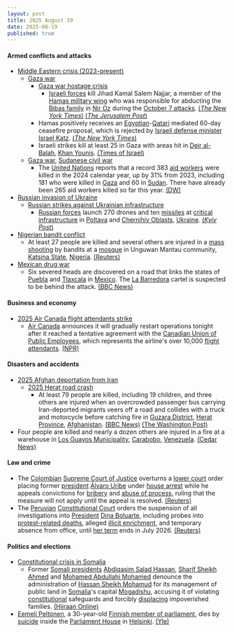 ```yaml
---
layout: post
title: 2025 August 19
date: 2025-08-19
published: true
---
```



#### Armed conflicts and attacks

* [Middle Eastern crisis (2023-present)](https://en.wikipedia.org/wiki/Middle_Eastern_crisis_%282023-present%29 "Middle Eastern crisis (2023-present)")
  * [Gaza war](https://en.wikipedia.org/wiki/Gaza_war "Gaza war")
    * [Gaza war hostage crisis](https://en.wikipedia.org/wiki/Gaza_war_hostage_crisis "Gaza war hostage crisis")
      * [Israeli forces](https://en.wikipedia.org/wiki/Israeli_forces "Israeli forces") kill Jihad Kamal Salem Najjar, a member of the [Hamas military wing](https://en.wikipedia.org/wiki/Hamas_military_wing "Hamas military wing") who was responsible for abducting the [Bibas family](https://en.wikipedia.org/wiki/Yarden_Bibas "Yarden Bibas") in [Nir Oz](https://en.wikipedia.org/wiki/Nir_Oz "Nir Oz") during the [October 7 attacks](https://en.wikipedia.org/wiki/October_7_attacks "October 7 attacks"). [(*The New York Times*)](https://www.nytimes.com/2025/08/19/world/middleeast/hamas-israel-bibas-kidnapping.html) [(*The Jerusalem Post*)](https://www.jpost.com/israel-news/defense-news/article-864702)
    * Hamas positively receives an [Egyptian](https://en.wikipedia.org/wiki/Egypt "Egypt")-[Qatari](https://en.wikipedia.org/wiki/Qatar "Qatar") mediated 60-day ceasefire proposal, which is rejected by [Israeli defense minister](https://en.wikipedia.org/wiki/Ministry_of_Defense_%28Israel%29 "Ministry of Defense (Israel)") [Israel Katz](https://en.wikipedia.org/wiki/Israel_Katz "Israel Katz"). [(*The New York Times*)](https://www.nytimes.com/2025/08/18/world/middleeast/hamas-israel-gaza-ceasefire.html)
    * Israeli strikes kill at least 25 in Gaza with areas hit in [Deir al-Balah](https://en.wikipedia.org/wiki/Deir_al-Balah "Deir al-Balah"), [Khan Younis](https://en.wikipedia.org/wiki/Khan_Younis "Khan Younis"). [(Times of Israel)](https://www.timesofisrael.com/palestinians-say-25-killed-in-gaza-strikes-overnight-as-aid-efforts-stepped-up/)
  * [Gaza war](https://en.wikipedia.org/wiki/Gaza_war "Gaza war"), [Sudanese civil war](https://en.wikipedia.org/wiki/Sudanese_civil_war_%282023%E2%80%93present%29 "Sudanese civil war (2023–present)")
    * The [United Nations](https://en.wikipedia.org/wiki/United_Nations "United Nations") reports that a record 383 [aid workers](https://en.wikipedia.org/wiki/Aid_workers "Aid workers") were killed in the 2024 calendar year, up by 31% from 2023, including 181 who were killed in [Gaza](https://en.wikipedia.org/wiki/Gaza_Strip "Gaza Strip") and 60 in [Sudan](https://en.wikipedia.org/wiki/Sudan "Sudan"). There have already been 265 aid workers killed so far this year. [(DW)](https://www.dw.com/en/aid-worker-deaths-surge-in-gaza-un-report-says/a-73694336)
* [Russian invasion of Ukraine](https://en.wikipedia.org/wiki/Russian_invasion_of_Ukraine "Russian invasion of Ukraine")
  * [Russian strikes against Ukrainian infrastructure](https://en.wikipedia.org/wiki/Russian_strikes_against_Ukrainian_infrastructure_%282022%E2%80%93present%29 "Russian strikes against Ukrainian infrastructure (2022–present)")
    * [Russian forces](https://en.wikipedia.org/wiki/Russian_Armed_Forces "Russian Armed Forces") launch 270 drones and ten [missiles](https://en.wikipedia.org/wiki/Missile "Missile") at [critical infrastructure](https://en.wikipedia.org/wiki/Critical_infrastructure "Critical infrastructure") in [Poltava](https://en.wikipedia.org/wiki/Poltava_Oblast "Poltava Oblast") and [Chernihiv Oblasts](https://en.wikipedia.org/wiki/Chernihiv_Oblast "Chernihiv Oblast"), [Ukraine](https://en.wikipedia.org/wiki/Ukraine "Ukraine"). [(*Kyiv Post*)](https://www.kyivpost.com/post/58536)
* [Nigerian bandit conflict](https://en.wikipedia.org/wiki/Nigerian_bandit_conflict "Nigerian bandit conflict")
  * At least 27 people are killed and several others are injured in a [mass shooting](https://en.wikipedia.org/wiki/Mass_shooting "Mass shooting") by bandits at a [mosque](https://en.wikipedia.org/wiki/Mosque "Mosque") in Unguwan Mantau community, [Katsina State](https://en.wikipedia.org/wiki/Katsina_State "Katsina State"), [Nigeria](https://en.wikipedia.org/wiki/Nigeria "Nigeria"). [(Reuters)](https://www.reuters.com/world/africa/bandits-kill-least-27-northern-nigeria-mosque-attack-officials-say-2025-08-19/)
* [Mexican drug war](https://en.wikipedia.org/wiki/Mexican_drug_war "Mexican drug war")
  * Six severed heads are discovered on a road that links the states of [Puebla](https://en.wikipedia.org/wiki/Puebla "Puebla") and [Tlaxcala](https://en.wikipedia.org/wiki/Tlaxcala "Tlaxcala") in [Mexico](https://en.wikipedia.org/wiki/Mexico "Mexico"). The [La Barredora](https://en.wikipedia.org/wiki/La_Barredora "La Barredora") cartel is suspected to be behind the attack. [(BBC News)](https://www.bbc.com/news/articles/c8ry1m202nro)

#### Business and economy

* [2025 Air Canada flight attendants strike](https://en.wikipedia.org/wiki/2025_Air_Canada_flight_attendants_strike "2025 Air Canada flight attendants strike")
  * [Air Canada](https://en.wikipedia.org/wiki/Air_Canada "Air Canada") announces it will gradually restart operations tonight after it reached a tentative agreement with the [Canadian Union of Public Employees](https://en.wikipedia.org/wiki/Canadian_Union_of_Public_Employees "Canadian Union of Public Employees"), which represents the airline's over 10,000 [flight attendants](https://en.wikipedia.org/wiki/Flight_attendants "Flight attendants"). [(NPR)](https://www.npr.org/2025/08/19/nx-s1-5507052/air-canada-flights-resume-flight-attendants-union-strike)

#### Disasters and accidents

* [2025 Afghan deportation from Iran](https://en.wikipedia.org/wiki/2025_Afghan_deportation_from_Iran "2025 Afghan deportation from Iran")
  * [2025 Herat road crash](https://en.wikipedia.org/wiki/2025_Herat_road_crash "2025 Herat road crash")
    * At least 79 people are killed, including 19 children, and three others are injured when an overcrowded passenger bus carrying Iran-deported migrants veers off a road and collides with a truck and motorcycle before catching fire in [Guzara District](https://en.wikipedia.org/wiki/Guzara_District "Guzara District"), [Herat Province](https://en.wikipedia.org/wiki/Herat_Province "Herat Province"), [Afghanistan](https://en.wikipedia.org/wiki/Afghanistan "Afghanistan"). [(BBC News)](https://www.bbc.com/news/articles/c336jj5xkvko) [(The Washington Post)](https://www.washingtonpost.com/world/2025/08/20/afghanistan-bus-crash-iran/)
* Four people are killed and nearly a dozen others are injured in a fire at a warehouse in [Los Guayos Municipality](https://en.wikipedia.org/wiki/Los_Guayos_Municipality "Los Guayos Municipality"), [Carabobo](https://en.wikipedia.org/wiki/Carabobo "Carabobo"), [Venezuela](https://en.wikipedia.org/wiki/Venezuela "Venezuela"). [(Cedar News)](https://cedarnews.net/newstasks/massive-fire-in-venezuela-los-guayos/871500/)

#### Law and crime

* The [Colombian](https://en.wikipedia.org/wiki/Colombia "Colombia") [Supreme Court of Justice](https://en.wikipedia.org/wiki/Supreme_Court_of_Justice_of_Colombia "Supreme Court of Justice of Colombia") overturns a [lower court](https://en.wikipedia.org/wiki/Judiciary_of_Colombia "Judiciary of Colombia") order placing former [president](https://en.wikipedia.org/wiki/President_of_Colombia "President of Colombia") [Álvaro Uribe](https://en.wikipedia.org/wiki/%C3%81lvaro_Uribe "Álvaro Uribe") under [house arrest](https://en.wikipedia.org/wiki/House_arrest "House arrest") while he appeals convictions for [bribery](https://en.wikipedia.org/wiki/Bribery "Bribery") and [abuse of process](https://en.wikipedia.org/wiki/Abuse_of_process "Abuse of process"), ruling that the measure will not apply until the appeal is resolved. [(Reuters)](https://www.reuters.com/world/americas/court-rejects-house-arrest-colombia-ex-president-uribe-during-appeal-2025-08-19/)
* The [Peruvian](https://en.wikipedia.org/wiki/Peru "Peru") [Constitutional Court](https://en.wikipedia.org/wiki/Constitutional_Court_of_Peru "Constitutional Court of Peru") orders the suspension of all investigations into [President](https://en.wikipedia.org/wiki/President_of_Peru "President of Peru") [Dina Boluarte](https://en.wikipedia.org/wiki/Dina_Boluarte "Dina Boluarte"), including probes into [protest-related deaths](https://en.wikipedia.org/wiki/Peruvian_protests_%282022%E2%80%932023%29#State_violence_towards_protesters "Peruvian protests (2022–2023)"), alleged [illicit enrichment](https://en.wikipedia.org/wiki/Illicit_enrichment "Illicit enrichment"), and temporary absence from office, until [her term](https://en.wikipedia.org/wiki/Presidency_of_Dina_Boluarte "Presidency of Dina Boluarte") ends in July 2026. [(Reuters)](https://www.reuters.com/world/americas/peruvian-court-shields-boluarte-criminal-investigations-until-end-term-2025-08-19/)

#### Politics and elections

* [Constitutional crisis in Somalia](https://en.wikipedia.org/wiki/Constitutional_crisis_in_Somalia "Constitutional crisis in Somalia")
  * Former [Somali presidents](https://en.wikipedia.org/wiki/President_of_Somalia "President of Somalia") [Abdiqasim Salad Hassan](https://en.wikipedia.org/wiki/Abdiqasim_Salad_Hassan "Abdiqasim Salad Hassan"), [Sharif Sheikh Ahmed](https://en.wikipedia.org/wiki/Sharif_Sheikh_Ahmed "Sharif Sheikh Ahmed") and [Mohamed Abdullahi Mohamed](https://en.wikipedia.org/wiki/Mohamed_Abdullahi_Mohamed "Mohamed Abdullahi Mohamed") denounce the administration of [Hassan Sheikh Mohamud](https://en.wikipedia.org/wiki/Hassan_Sheikh_Mohamud "Hassan Sheikh Mohamud") for its management of public land in [Somalia](https://en.wikipedia.org/wiki/Somalia "Somalia")'s capital [Mogadishu](https://en.wikipedia.org/wiki/Mogadishu "Mogadishu"), accusing it of violating [constitutional](https://en.wikipedia.org/wiki/Constitution_of_Somalia "Constitution of Somalia") safeguards and forcibly [displacing](https://en.wikipedia.org/wiki/Internal_displacement "Internal displacement") impoverished families. [(Hiiraan Online)](https://www.hiiraan.com/news4/2025/Aug/202606/former_somali_presidents_condemn_land_seizures_accuse_government_of_violating_constitution.aspx)
* [Eemeli Peltonen](https://en.wikipedia.org/wiki/Eemeli_Peltonen "Eemeli Peltonen"), a 30-year-old [Finnish member of parliament](https://en.wikipedia.org/wiki/Parliament_of_Finland#Members_of_the_Parliament "Parliament of Finland"), dies by [suicide](https://en.wikipedia.org/wiki/Suicide_in_Finland "Suicide in Finland") inside the [Parliament House](https://en.wikipedia.org/wiki/Parliament_House%2C_Helsinki "Parliament House, Helsinki") in [Helsinki](https://en.wikipedia.org/wiki/Helsinki "Helsinki"). [(Yle)](https://yle.fi/a/74-20178221)

